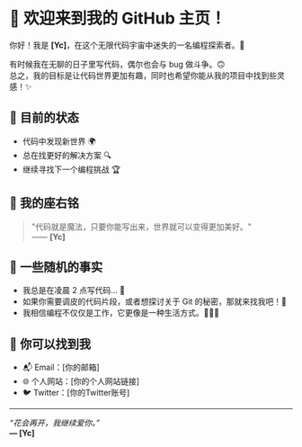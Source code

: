 # 👋 欢迎来到我的 GitHub 主页！

你好！我是 **[Yc]**，在这个无限代码宇宙中迷失的一名编程探索者。🚀

有时候我在无聊的日子里写代码，偶尔也会与 bug 做斗争。🙃  
总之，我的目标是让代码世界更加有趣，同时也希望你能从我的项目中找到些灵感！✨

## 🧩 目前的状态

- 代码中发现新世界 🌍
- 总在找更好的解决方案 🔍
- 继续寻找下一个编程挑战 🏆

## 🎯 我的座右铭

> "代码就是魔法，只要你能写出来，世界就可以变得更加美好。"  
—— **[Yc]**

## 🌈 一些随机的事实

- 我总是在凌晨 2 点写代码... 🤫
- 如果你需要调皮的代码片段，或者想探讨关于 Git 的秘密，那就来找我吧！💬
- 我相信编程不仅仅是工作，它更像是一种生活方式。🧑‍💻💡

## 🌟 你可以找到我

- 📬 Email：[你的邮箱]
- 🌐 个人网站：[你的个人网站链接]
- 🐦 Twitter：[你的Twitter账号]

---

*“花会再开，我继续爱你。”*  
**— [Yc]**
